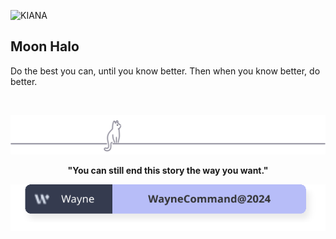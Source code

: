 ![KIANA](https://imgstor.waynecommand.com/wayne_backgroud.png)

## Moon Halo

Do the best you can, until you know better. Then when you know better, do better.

&nbsp;

<p align="center">
	<img src="https://raw.githubusercontent.com/WayneCommand/WayneCommand/main/assets/gray0_ctp_on_line.svg?sanitize=true" />
</p>

<p align="center">
	<strong>"You can still end this story the way you want."</strong>
</p>

<p align="center">
	<a href="https://waynecommand.com"><img src="https://raw.githubusercontent.com/WayneCommand/WayneCommand/main/assets/wayne-gh.svg"/></a>
</p>
